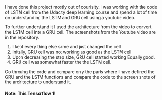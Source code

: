  I have done this project mostly out of courisity. I was working with the code of LSTM cell from the Udacity deep learning course and spend a lot 
 of time on understanding the LSTM and GRU cell using a youtube video.
 
 To further understand it I used the architecture from the video to convert the LSTM cell into a GRU cell. The screenshots from the Youtube video
 are in the repository.
 
 1. I kept every thing else same and just changed the cell.
 2. Initally, GRU cell was not working as good as the LSTM cell
 3. Upon decreasing the step size, GRU cell started working Equally good.
 4. GRU cell was somewhat faster the the LSTM cell.
 
 
 Go throuhg the code and compare only the parts where I have defined the GRU and the LSTM functions  and compare the code to the screen 
 shots of the architecture to understand it.
 
 
 #### Note: This Tensorflow 1!
 
 
 
